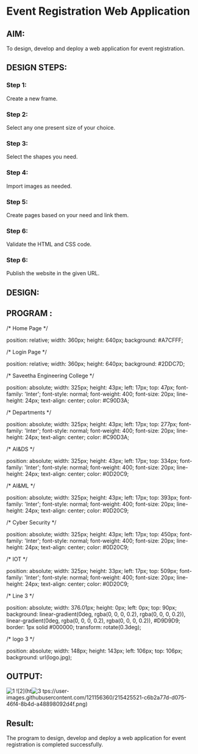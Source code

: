 # Event Registration Web Application

## AIM:
To design, develop and deploy a web application for event registration.

## DESIGN STEPS:

### Step 1:
Create a new frame.


### Step 2:
Select any one present size of your choice.

### Step 3:
Select the shapes you need.

### Step 4:
Import images as needed.


### Step 5:
Create pages based on your need and link them.

### Step 6:

Validate the HTML and CSS code.

### Step 6:

Publish the website in the given URL.

## DESIGN:

## PROGRAM :
/* Home Page */

position: relative;
width: 360px;
height: 640px;
background: #A7CFFF;


/* Login Page */

position: relative;
width: 360px;
height: 640px;
background: #2DDC7D;


/* Saveetha Engineering College */

position: absolute;
width: 325px;
height: 43px;
left: 17px;
top: 47px;
font-family: 'Inter';
font-style: normal;
font-weight: 400;
font-size: 20px;
line-height: 24px;
text-align: center;
color: #C90D3A;

/* Departments */

position: absolute;
width: 325px;
height: 43px;
left: 17px;
top: 277px;
font-family: 'Inter';
font-style: normal;
font-weight: 400;
font-size: 20px;
line-height: 24px;
text-align: center;
color: #C90D3A;

/* AI&DS */

position: absolute;
width: 325px;
height: 43px;
left: 17px;
top: 334px;
font-family: 'Inter';
font-style: normal;
font-weight: 400;
font-size: 20px;
line-height: 24px;
text-align: center;
color: #0D20C9;


/* AI&ML */

position: absolute;
width: 325px;
height: 43px;
left: 17px;
top: 393px;
font-family: 'Inter';
font-style: normal;
font-weight: 400;
font-size: 20px;
line-height: 24px;
text-align: center;
color: #0D20C9;


/* Cyber Security */

position: absolute;
width: 325px;
height: 43px;
left: 17px;
top: 450px;
font-family: 'Inter';
font-style: normal;
font-weight: 400;
font-size: 20px;
line-height: 24px;
text-align: center;
color: #0D20C9;


/* IOT */

position: absolute;
width: 325px;
height: 33px;
left: 17px;
top: 509px;
font-family: 'Inter';
font-style: normal;
font-weight: 400;
font-size: 20px;
line-height: 24px;
text-align: center;
color: #0D20C9;


/* Line 3 */

position: absolute;
width: 376.01px;
height: 0px;
left: 0px;
top: 90px;
background: linear-gradient(0deg, rgba(0, 0, 0, 0.2), rgba(0, 0, 0, 0.2)), linear-gradient(0deg, rgba(0, 0, 0, 0.2), rgba(0, 0, 0, 0.2)), #D9D9D9;
border: 1px solid #000000;
transform: rotate(0.3deg);


/* logo 3 */

position: absolute;
width: 148px;
height: 143px;
left: 106px;
top: 106px;
background: url(logo.jpg);


## OUTPUT:
![1](https://user-images.githubusercontent.com/121156360/215425487-b48f4ac6-3d0d-48b7-a6f4-aede0dff1102.png)
![2](ht![3](https://user-images.githubusercontent.com/121156360/215425538-41c3d34a-4e27-4e06-bc96-78ec1052cbbd.png)
tps://user-images.githubusercontent.com/121156360/215425521-c6b2a77d-d075-46f4-8b4d-a48898092d4f.png)


## Result:
The program to design, develop and deploy a web application for event registration is completed successfully.

